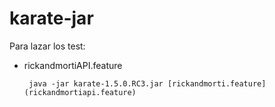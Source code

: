 
# karate-jar
Para lazar los test:

+ rickandmortiAPI.feature
   ```
    java -jar karate-1.5.0.RC3.jar [rickandmorti.feature](rickandmortiapi.feature)
  ```

